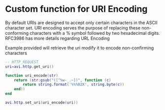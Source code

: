 # Custom function for URI Encoding

By default URIs are designed to accept only certain characters in the ASCII character set.  URI encoding serves the purpose of replacing these non-conforming characters with a % symbol followed by two hexadecimal digits.  RFC3986 has more details regarding URL Encoding

Example provided will retrieve the uri modify it to encode non-confirming characters

```lua
-- HTTP_REQUEST
uri=avi.http.get_uri()

function uri_encode(str)
    return (str:gsub("([^%w-_.~])", function (c)
        return string.format('%%%02X', string.byte(c))
    end))
end

avi.http.set_uri(uri_encode(uri))
```